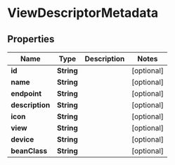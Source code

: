

# ViewDescriptorMetadata

## Properties

Name | Type | Description | Notes
------------ | ------------- | ------------- | -------------
**id** | **String** |  |  [optional]
**name** | **String** |  |  [optional]
**endpoint** | **String** |  |  [optional]
**description** | **String** |  |  [optional]
**icon** | **String** |  |  [optional]
**view** | **String** |  |  [optional]
**device** | **String** |  |  [optional]
**beanClass** | **String** |  |  [optional]




